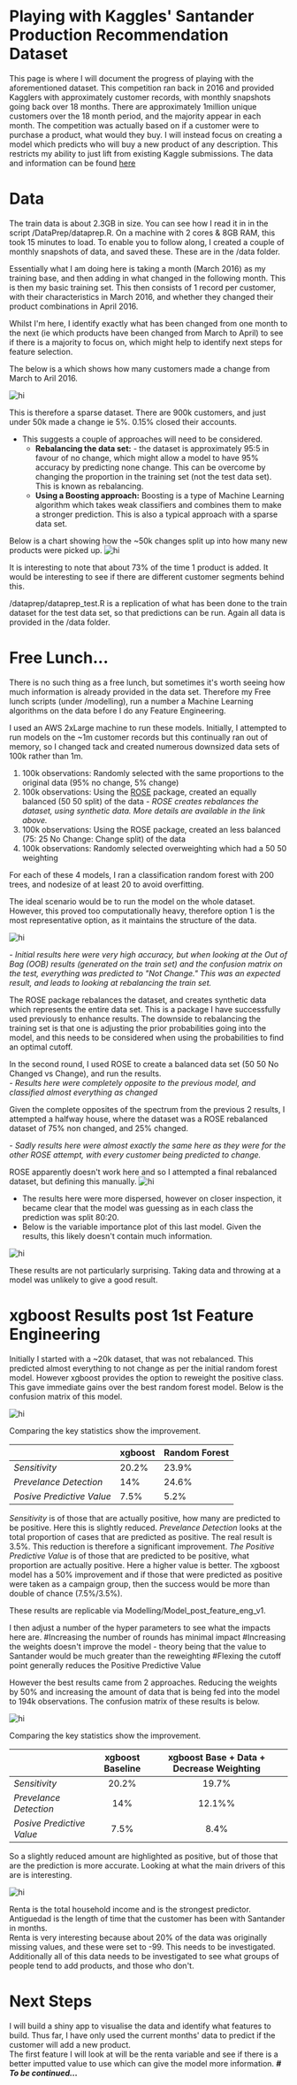 # Playing with Kaggles' Santander Production Recommendation Dataset

This page is where I will document the progress of playing with the aforementioned dataset.  This competition ran back in 2016 and provided Kagglers with approximately customer records, with monthly snapshots going back over 18 months.  There are approximately 1million unique customers over the 18 month period, and the majority appear in each month.
The competition was actually based on if a customer were to purchase a product, what would they buy.  I will instead focus on creating a model which predicts who will buy a new product of any description.  This restricts my ability to just lift from existing Kaggle submissions.
The data and information can be found [here](https://www.kaggle.com/c/santander-product-recommendation)

# Data
The train data is about 2.3GB in size.  You can see how I read it in in the script /DataPrep/dataprep.R.
On a machine with 2 cores & 8GB RAM, this took 15 minutes to load.  To enable you to follow along, I created a couple of monthly snapshots of data, and saved these.  These are in the /data folder.

Essentially what I am doing here is taking a month (March 2016) as my training base, and then adding in what changed in the following month.  This is then my basic training set.  This then consists of 1 record per customer, with their characteristics in March 2016, and whether they changed their product combinations in April 2016.

Whilst I'm here, I identify exactly what has been changed from one month to the next (ie which products have been changed from March to April) to see if there is a majority to focus on, which might help to identify next steps for feature selection.  

The below is a which shows how many customers made a change from March to Aril 2016.

<img src="Images/SummaryChangedStatus.png" alt="hi" class="inline"/>

This is therefore a sparse dataset.  There are 900k customers, and just under 50k made a change ie 5%.  0.15% closed their accounts.  
 - This suggests a couple of approaches will need to be considered.
	 - **Rebalancing the data set:** - the dataset is approximately 95:5 in favour of no change, which might allow a model to have 95% accuracy by predicting none change.  This can be overcome by changing the proportion in the training set (not the test data set).  This is known as rebalancing.
	 - **Using a Boosting approach:**  Boosting is a type of Machine Learning algorithm which takes weak classifiers and combines them to make a stronger prediction.  This is also a typical approach with a sparse data set.

Below is a chart showing how the ~50k changes split up into how many new products were picked up.
<img src="Images/Num_Changes.png" alt="hi" class="inline"/>

It is interesting to note that about 73% of the time 1 product is added.  It would be interesting to see if there are different customer segments behind this.

/dataprep/dataprep_test.R is a replication of what has been done to the train dataset for the test data set, so that predictions can be run.  Again all data is provided in the /data folder.

# Free Lunch...
There is no such thing as a free lunch, but sometimes it's worth seeing how much information is already provided in the data set.  Therefore my Free lunch scripts (under /modelling), run a number a Machine Learning algorithms on the data before I do any Feature Engineering.

I used an AWS 2xLarge machine to run these models.  Initially, I attempted to run models on the ~1m customer records but this continually ran out of memory, so I changed tack and created numerous downsized data sets of 100k rather than 1m.

  1. 100k observations: Randomly selected with the same proportions to
        the original data (95% no change, 5% change)
 2. 100k observations: Using the    [ROSE](https://cran.r-project.org/web/packages/ROSE/ROSE.pdf)        package, created an equally balanced (50 50 split) of the data 
			 *- ROSE creates rebalances the dataset, using synthetic data.  More
        details are available in the link above.* 
 3. 100k observations: Using the ROSE package, created an less balanced (75: 25 No Change:    Change split) of the data 
 4. 100k observations: Randomly selected
    overweighting which had a 50 50 weighting


For each of these 4 models, I ran a classification random forest with 200 trees, and nodesize of at least 20 to avoid overfitting. 

The ideal scenario would be to run the model on the whole dataset.  However, this proved too computationally heavy, therefore option 1 is the most representative option, as it maintains the structure of the data.

<img src="Images/rf_basic.PNG" alt="hi" class="inline"/>

 *- Initial results here were very high accuracy, but when looking at the Out of Bag (OOB) results (generated on the train set) and the confusion matrix on the test, everything was predicted to "Not Change."  This was an expected result, and leads to looking at rebalancing the train set.*
 
The ROSE package rebalances the dataset, and creates synthetic data which represents the entire data set.  This is a package I have successfully used previously to enhance results.  The downside to rebalancing the training set is that one is adjusting the prior probabilities going into the model, and this needs to be considered when using the probabilities to find an optimal cutoff.

In the second round, I used ROSE to create a balanced data set (50 50 No Changed vs Change), and run the results.  
 *- Results here were completely opposite to the previous model, and classified almost everything as changed*

Given the complete opposites of the spectrum from the previous 2 results, I attempted a halfway house, where the dataset was a ROSE rebalanced dataset of 75% non changed, and 25% changed.

 *- Sadly results here were almost exactly the same here as they were for the other ROSE attempt, with every customer being predicted to change.*

ROSE apparently doesn't work here and so I attempted a final rebalanced dataset, but defining this manually.
<img src="Images/rf_5050.PNG" alt="hi" class="inline"/>
 - The results here were more dispersed, however on closer inspection, it became clear that the model was guessing as in each class the prediction was split 80:20.
 - Below is the variable importance plot of this last model.  Given the results, this likely doesn't contain much information.

<img src="Images/varimp_rf5050.png" alt="hi" class="inline"/>

These results are not particularly surprising.  Taking data and throwing at a model was unlikely to give a good result.
# xgboost Results post 1st Feature Engineering

Initially I started with a ~20k dataset, that was not rebalanced.  This predicted almost everything to not change as per the initial random forest model.  However xgboost provides the option to reweight the positive class.  This gave immediate gains over the best random forest model.
Below is the confusion matrix of this model.

<img src="Images/xgb2_10d_100n_1weight.PNG" alt="hi" class="inline"/>

Comparing the key statistics show the improvement.


|             | xgboost | Random Forest |  
|-------------|---------|----|
| *Sensitivity* | 20.2%     |23.9%    | 
| *Prevelance Detection*|         14%|24.6%    | 
| *Posive Predictive Value*         |  7.5%       |5.2%    |



*Sensitivity* is of those that are actually positive, how many are predicted to be positive.  Here this is slightly reduced.
*Prevelance Detection* looks at the total proportion of cases that are predicted as positive.  The real result is 3.5%.  This reduction is therefore a significant improvement.
*The Positive Predictive Value* is of those that are predicted to be positive, what proportion are actually positive.  Here a higher value is better.  The xgboost model has a 50% improvement and if those that were predicted as positive were taken as a campaign group, then the success would be more than double of chance (7.5%/3.5%).

These results are replicable via Modelling/Model_post_feature_eng_v1.

I then adjust a number of the hyper parameters to see what the impacts here are.
	#Increasing the number of rounds has minimal impact
	#Increasing the weights doesn't improve the model - theory being that the value to Santander would be much greater than the reweighting
	#Flexing the cutoff point generally reduces the Positive Predictive Value

However the best results came from 2 approaches.  Reducing the weights by 50% and increasing the amount of data that is being fed into the model to 194k observations.  The confusion matrix of these results is below.

<img src="Images/xgb10_3_10d_100n_halfweight.PNG" alt="hi" class="inline"/>

Comparing the key statistics show the improvement.


|             | xgboost Baseline | xgboost Base + Data + Decrease Weighting |  |
|-------------|:---------:|:----:|--|
| *Sensitivity* | 20.2%     |19.7%    | 
| *Prevelance Detection*|         14%|12.1%%    | 
| *Posive Predictive Value*         |  7.5%       |8.4%    |

So a slightly reduced amount are highlighted as positive, but of those that are the prediction is more accurate.  Looking at what the main drivers of this are is interesting.

<img src="Images/Imp_plot_XGboost_n100_d10_190k.png" alt="hi" class="inline"/>

Renta is the total household income and is the strongest predictor.  Antiguedad is the length of time that the customer has been with Santander in months.  
Renta is very interesting because about 20% of the data was originally missing values, and these were set to -99.  This needs to be investigated.
Additionally all of this data needs to be investigated to see what groups of people tend to add products, and those who don't.

# Next Steps
I will build a shiny app to visualise the data and identify what features to build.  Thus far, I have only used the current months' data to predict if the customer will add a new product.  
The first feature I will look at will be the renta variable and see if there is a better imputted value to use which can give the model more information.
***# To be continued...***
